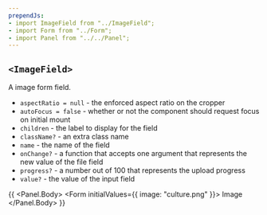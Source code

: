 ```yaml
---
prependJs:
- import ImageField from "../ImageField";
- import Form from "../Form";
- import Panel from "../../Panel";
---
```


## `<ImageField>`

A image form field.

* `aspectRatio = null` - the enforced aspect ratio on the cropper
* `autoFocus = false` - whether or not the component should request focus on initial mount
* `children` - the label to display for the field
* `className?` - an extra class name
* `name` - the name of the field
* `onChange?` - a function that accepts one argument that represents the new value of the file field
* `progress?` - a number out of 100 that represents the upload progress
* `value?` - the value of the input field

{{
  <Panel>
    <Panel.Body>
      <Form initialValues={{ image: "culture.png" }}>
        <ImageField name="image">Image</ImageField>
      </Form>
    </Panel.Body>
  </Panel>
}}
